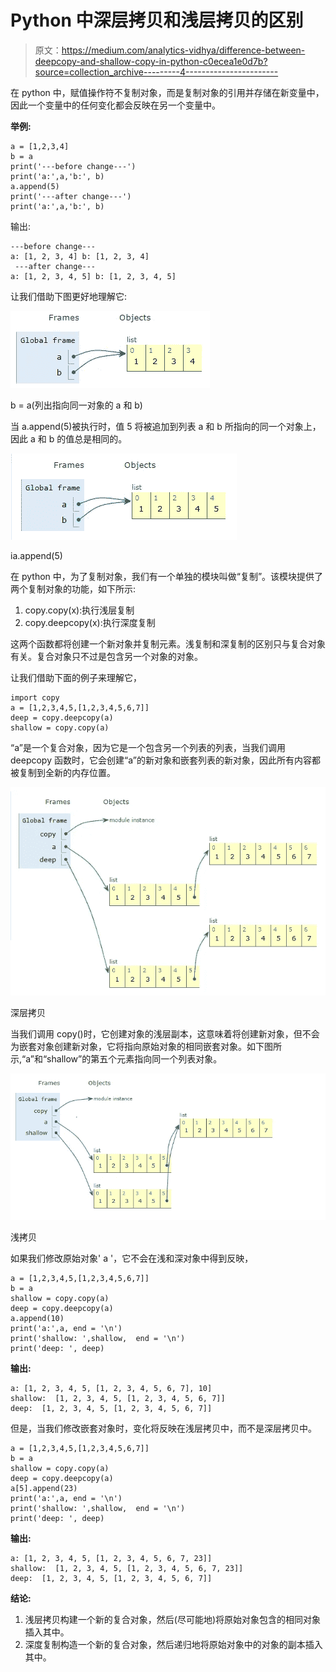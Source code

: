 # Python 中深层拷贝和浅层拷贝的区别

> 原文：<https://medium.com/analytics-vidhya/difference-between-deepcopy-and-shallow-copy-in-python-c0ecea1e0d7b?source=collection_archive---------4----------------------->

在 python 中，赋值操作符不复制对象，而是复制对象的引用并存储在新变量中，因此一个变量中的任何变化都会反映在另一个变量中。

**举例:**

```
a = [1,2,3,4]
b = a
print('---before change---')
print('a:',a,'b:', b)
a.append(5)
print('---after change---')
print('a:',a,'b:', b)
```

输出:

```
---before change--- 
a: [1, 2, 3, 4] b: [1, 2, 3, 4]
 ---after change--- 
a: [1, 2, 3, 4, 5] b: [1, 2, 3, 4, 5]
```

让我们借助下图更好地理解它:

![](img/759f6062eeda46f1d694cd48f88a8c44.png)

b = a(列出指向同一对象的 a 和 b)

当 a.append(5)被执行时，值 5 将被追加到列表 a 和 b 所指向的同一个对象上，因此 a 和 b 的值总是相同的。

![](img/4a48d4213a930facb2c03f95a24a4582.png)

ia.append(5)

在 python 中，为了复制对象，我们有一个单独的模块叫做“复制”。该模块提供了两个复制对象的功能，如下所示:

1.  copy.copy(x):执行浅层复制
2.  copy.deepcopy(x):执行深度复制

这两个函数都将创建一个新对象并复制元素。浅复制和深复制的区别只与复合对象有关。复合对象只不过是包含另一个对象的对象。

让我们借助下面的例子来理解它，

```
import copy
a = [1,2,3,4,5,[1,2,3,4,5,6,7]]
deep = copy.deepcopy(a)
shallow = copy.copy(a) 
```

“a”是一个复合对象，因为它是一个包含另一个列表的列表，当我们调用 deepcopy 函数时，它会创建“a”的新对象和嵌套列表的新对象，因此所有内容都被复制到全新的内存位置。

![](img/76fc53260000d1ebdf7f46fe095529bc.png)

深层拷贝

当我们调用 copy()时，它创建对象的浅层副本，这意味着将创建新对象，但不会为嵌套对象创建新对象，它将指向原始对象的相同嵌套对象。如下图所示,“a”和“shallow”的第五个元素指向同一个列表对象。

![](img/53ab6f084fc2b8e7fccb733361776dd8.png)

浅拷贝

如果我们修改原始对象' a '，它不会在浅和深对象中得到反映，

```
a = [1,2,3,4,5,[1,2,3,4,5,6,7]]
b = a
shallow = copy.copy(a)
deep = copy.deepcopy(a)
a.append(10)
print('a:',a, end = '\n')
print('shallow: ',shallow,  end = '\n')
print('deep: ', deep)
```

**输出:**

```
a: [1, 2, 3, 4, 5, [1, 2, 3, 4, 5, 6, 7], 10] 
shallow:  [1, 2, 3, 4, 5, [1, 2, 3, 4, 5, 6, 7]] 
deep:  [1, 2, 3, 4, 5, [1, 2, 3, 4, 5, 6, 7]]
```

但是，当我们修改嵌套对象时，变化将反映在浅层拷贝中，而不是深层拷贝中。

```
a = [1,2,3,4,5,[1,2,3,4,5,6,7]]
b = a
shallow = copy.copy(a)
deep = copy.deepcopy(a)
a[5].append(23)
print('a:',a, end = '\n')
print('shallow: ',shallow,  end = '\n')
print('deep: ', deep)
```

**输出:**

```
a: [1, 2, 3, 4, 5, [1, 2, 3, 4, 5, 6, 7, 23]] 
shallow:  [1, 2, 3, 4, 5, [1, 2, 3, 4, 5, 6, 7, 23]] 
deep:  [1, 2, 3, 4, 5, [1, 2, 3, 4, 5, 6, 7]]
```

**结论:**

1.  浅层拷贝构建一个新的复合对象，然后(尽可能地)将原始对象包含的相同对象插入其中。
2.  深度复制构造一个新的复合对象，然后递归地将原始对象中的对象的副本插入其中。